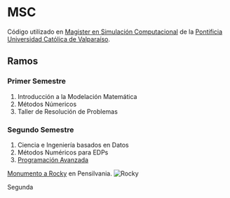 # MSC
Código utilizado en [Magister en Simulación Computacional](https://www.postgradospucv.cl/index.php/magister-en-simulacion-computacional/) de la [Pontificia Universidad Católica de Valparaíso](http://www.pucv.cl).

## Ramos

### Primer Semestre

1.  Introducción a la Modelación Matemática
2.  Métodos Númericos
3.  Taller de Resolución de Problemas

### Segundo Semestre

1.  Ciencia e Ingeniería basados en Datos
2.  Métodos Numéricos para EDPs
3.  [Programación Avanzada](/Ramos/Segundo%20Semestre/Programación%20Avanzada)

[Monumento a Rocky](/Imagenes/Rocky.jpeg) en Pensilvania. 
![Rocky](https://github.com/user-attachments/assets/f1939ba6-aa79-49f4-b9ad-4b025fedafaa)

Segunda